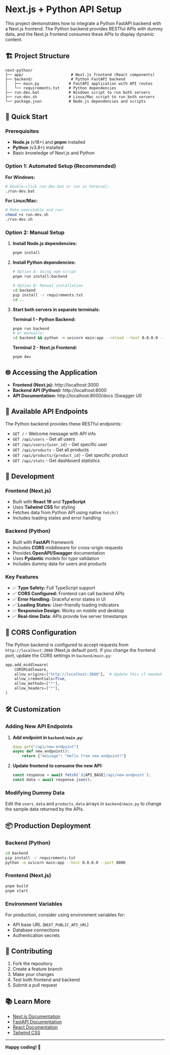 # Next.js + Python API Setup

This project demonstrates how to integrate a Python FastAPI backend with a Next.js frontend. The Python backend provides RESTful APIs with dummy data, and the Next.js frontend consumes these APIs to display dynamic content.

## 🏗️ Project Structure

```
next-python/
├── app/                     # Next.js frontend (React components)
├── backend/                 # Python FastAPI backend
│   ├── main.py             # FastAPI application with API routes
│   └── requirements.txt    # Python dependencies
├── run-dev.bat             # Windows script to run both servers
├── run-dev.sh              # Linux/Mac script to run both servers
└── package.json            # Node.js dependencies and scripts
```

## 🚀 Quick Start

### Prerequisites
- **Node.js** (v18+) and **pnpm** installed
- **Python** (v3.8+) installed
- Basic knowledge of Next.js and Python

### Option 1: Automated Setup (Recommended)

**For Windows:**
```bash
# Double-click run-dev.bat or run in terminal:
./run-dev.bat
```

**For Linux/Mac:**
```bash
# Make executable and run:
chmod +x run-dev.sh
./run-dev.sh
```

### Option 2: Manual Setup

1. **Install Node.js dependencies:**
   ```bash
   pnpm install
   ```

2. **Install Python dependencies:**
   ```bash
   # Option A: Using npm script
   pnpm run install:backend
   
   # Option B: Manual installation
   cd backend
   pip install -r requirements.txt
   cd ..
   ```

3. **Start both servers in separate terminals:**

   **Terminal 1 - Python Backend:**
   ```bash
   pnpm run backend
   # or manually:
   cd backend && python -m uvicorn main:app --reload --host 0.0.0.0 --port 8000
   ```

   **Terminal 2 - Next.js Frontend:**
   ```bash
   pnpm dev
   ```

## 🌐 Accessing the Application

- **Frontend (Next.js):** http://localhost:3000
- **Backend API (Python):** http://localhost:8000
- **API Documentation:** http://localhost:8000/docs (Swagger UI)

## 📡 Available API Endpoints

The Python backend provides these RESTful endpoints:

- `GET /` - Welcome message with API info
- `GET /api/users` - Get all users
- `GET /api/users/{user_id}` - Get specific user
- `GET /api/products` - Get all products  
- `GET /api/products/{product_id}` - Get specific product
- `GET /api/stats` - Get dashboard statistics

## 🔧 Development

### Frontend (Next.js)
- Built with **React 19** and **TypeScript**
- Uses **Tailwind CSS** for styling
- Fetches data from Python API using native `fetch()`
- Includes loading states and error handling

### Backend (Python)
- Built with **FastAPI** framework
- Includes **CORS** middleware for cross-origin requests
- Provides **OpenAPI/Swagger** documentation
- Uses **Pydantic** models for type validation
- Includes dummy data for users and products

### Key Features
- ✅ **Type Safety:** Full TypeScript support
- ✅ **CORS Configured:** Frontend can call backend APIs
- ✅ **Error Handling:** Graceful error states in UI
- ✅ **Loading States:** User-friendly loading indicators
- ✅ **Responsive Design:** Works on mobile and desktop
- ✅ **Real-time Data:** APIs provide live server timestamps

## 🔄 CORS Configuration

The Python backend is configured to accept requests from `http://localhost:3000` (Next.js default port). If you change the frontend port, update the CORS settings in `backend/main.py`:

```python
app.add_middleware(
    CORSMiddleware,
    allow_origins=["http://localhost:3000"],  # Update this if needed
    allow_credentials=True,
    allow_methods=["*"],
    allow_headers=["*"],
)
```

## 🛠️ Customization

### Adding New API Endpoints

1. **Add endpoint in `backend/main.py`:**
   ```python
   @app.get("/api/new-endpoint")
   async def new_endpoint():
       return {"message": "Hello from new endpoint!"}
   ```

2. **Update frontend to consume the new API:**
   ```typescript
   const response = await fetch(`${API_BASE}/api/new-endpoint`);
   const data = await response.json();
   ```

### Modifying Dummy Data

Edit the `users_data` and `products_data` arrays in `backend/main.py` to change the sample data returned by the APIs.

## 📦 Production Deployment

### Backend (Python)
```bash
cd backend
pip install -r requirements.txt
python -m uvicorn main:app --host 0.0.0.0 --port 8000
```

### Frontend (Next.js)
```bash
pnpm build
pnpm start
```

### Environment Variables
For production, consider using environment variables for:
- API base URL (`NEXT_PUBLIC_API_URL`)
- Database connections
- Authentication secrets

## 🤝 Contributing

1. Fork the repository
2. Create a feature branch
3. Make your changes
4. Test both frontend and backend
5. Submit a pull request

## 📚 Learn More

- [Next.js Documentation](https://nextjs.org/docs)
- [FastAPI Documentation](https://fastapi.tiangolo.com/)
- [React Documentation](https://reactjs.org/docs)
- [Tailwind CSS](https://tailwindcss.com/docs)

---

**Happy coding! 🎉**